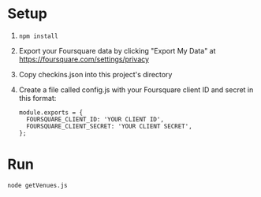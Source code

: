 # Setup

1. `npm install`
2. Export your Foursquare data by clicking "Export My Data" at <https://foursquare.com/settings/privacy>
3. Copy checkins.json into this project's directory
4. Create a file called config.js with your Foursquare client ID and secret in this format:

   ```
   module.exports = {
     FOURSQUARE_CLIENT_ID: 'YOUR CLIENT ID',
     FOURSQUARE_CLIENT_SECRET: 'YOUR CLIENT SECRET',
   };
   ```

# Run

`node getVenues.js`
